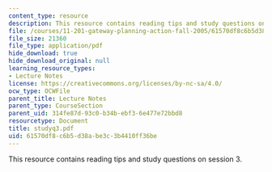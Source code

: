 ```yaml
---
content_type: resource
description: This resource contains reading tips and study questions on session 3.
file: /courses/11-201-gateway-planning-action-fall-2005/61570df8c6b5d38abe3c3b4410ff36be_studyq3.pdf
file_size: 21360
file_type: application/pdf
hide_download: true
hide_download_original: null
learning_resource_types:
- Lecture Notes
license: https://creativecommons.org/licenses/by-nc-sa/4.0/
ocw_type: OCWFile
parent_title: Lecture Notes
parent_type: CourseSection
parent_uid: 314fe87d-93c0-b34b-ebf3-6e477e72bbd8
resourcetype: Document
title: studyq3.pdf
uid: 61570df8-c6b5-d38a-be3c-3b4410ff36be
---
```

This resource contains reading tips and study questions on session 3.